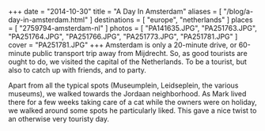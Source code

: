 +++
date    = "2014-10-30"
title   = "A Day In Amsterdam"
aliases = [ "/blog/a-day-in-amsterdam.html" ]
destinations = [ "europe", "netherlands" ]
places  = [ "2759794-amsterdam-nl" ]
photos  = [ "PA141635.JPG", "PA251763.JPG", "PA251764.JPG", "PA251766.JPG", "PA251773.JPG", "PA251781.JPG" ]
cover   = "PA251781.JPG"
+++
Amsterdam is only a 20-minute drive, or 60-minute public transport trip away from Mijdrecht. So, as good tourists are ought to do, we visited the capital of the Netherlands. To be a tourist, but also to catch up with friends, and to party.
<!--more-->

Apart from all the typical spots (Museumplein, Leidseplein, the various museums), we walked towards the Jordaan neighborhood. As Mark lived there for a few weeks taking care of a cat while the owners were on holiday, we walked around some spots he particularly liked. This gave a nice twist to an otherwise very touristy day.